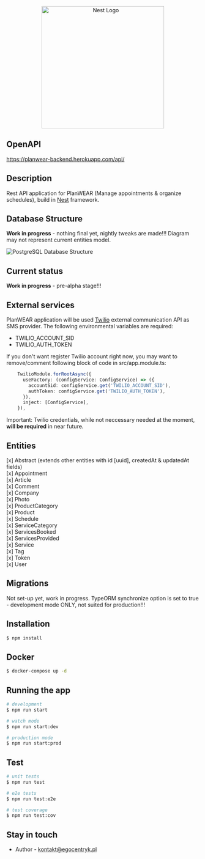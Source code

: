 <p align="center">
  <a href="http://nestjs.com/" target="blank"><img src="https://nestjs.com/img/logo_text.svg" width="320" alt="Nest Logo" /></a>
</p>

## OpenAPI

https://planwear-backend.herokuapp.com/api/

## Description

Rest API application for PlanWEAR (Manage appointments & organize schedules), build in [Nest](https://github.com/nestjs/nest) framework.

## Database Structure

**Work in progress** - nothing final yet, nightly tweaks are made!!! Diagram may not represent current entities model.

![PostgreSQL Database Structure](https://restyled.pl/dev/db_diagram.png)

## Current status

**Work in progress** - pre-alpha stage!!!

## External services

PlanWEAR application will be used [Twilio](https://www.twilio.com/) external communication API as SMS provider. The following environmental variables are required:

- TWILIO_ACCOUNT_SID
- TWILIO_AUTH_TOKEN

If you don't want register Twilio account right now, you may want to remove/comment following block of code in src/app.module.ts:

```typescript
    TwilioModule.forRootAsync({
      useFactory: (configService: ConfigService) => ({
        accountSid: configService.get('TWILIO_ACCOUNT_SID'),
        authToken: configService.get('TWILIO_AUTH_TOKEN'),
      }),
      inject: [ConfigService],
    }),
```

Important: Twilio credentials, while not neccessary needed at the moment, **will be required** in near future.

## Entities

[x] Abstract (extends other entities with id [uuid], createdAt & updatedAt fields)  
[x] Appointment  
[x] Article  
[x] Comment  
[x] Company  
[x] Photo  
[x] ProductCategory  
[x] Product  
[x] Schedule  
[x] ServiceCategory  
[x] ServicesBooked  
[x] ServicesProvided  
[x] Service  
[x] Tag  
[x] Token  
[x] User  

## Migrations

Not set-up yet, work in progress. TypeORM synchronize option is set to true - development mode ONLY, not suited for production!!!

## Installation

```bash
$ npm install
```

## Docker

```bash
$ docker-compose up -d
```

## Running the app

```bash
# development
$ npm run start

# watch mode
$ npm run start:dev

# production mode
$ npm run start:prod
```

## Test

```bash
# unit tests
$ npm run test

# e2e tests
$ npm run test:e2e

# test coverage
$ npm run test:cov
```

## Stay in touch

- Author - kontakt@egocentryk.pl
